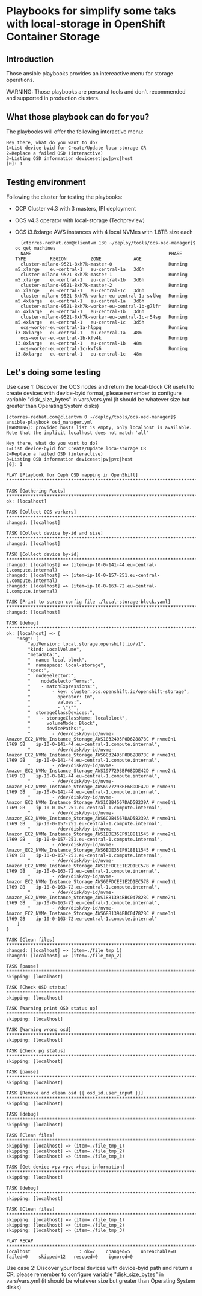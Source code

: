 # Playbooks for simplify some taks with local-storage in OpenShift Container Storage

## Introduction 
Those ansible playbooks provides an intereactive menu for storage operations.

WARNING: Those playbooks are personal tools and don't recommended and supported in production clusters.

## What those playbook can do for you?
The playbooks will offer the following interactive menu:
    
    Hey there, what do you want to do?
    1=List device-byid for Create/Update loca-storage CR
    2=Replace a failed OSD (interactive)
    3=Listing OSD information deviceset|pv|pvc|host
    [0]: 1

## Testing environment
Following the cluster for testing the playbooks:
* OCP Cluster v4.3 with 3 masters, IPI deployment
* OCS v4.3 operator with local-storage (Techpreview)
* OCS i3.8xlarge AWS instances with 4 local NVMes with 1.8TB size each  
    
     
        [ctorres-redhat.com@clientvm 130 ~/deploy/tools/ocs-osd-manager]$ oc get machines
        NAME                                                   PHASE     TYPE         REGION         ZONE            AGE
        cluster-milano-9521-8xh7k-master-0                     Running   m5.xlarge    eu-central-1   eu-central-1a   3d6h
        cluster-milano-9521-8xh7k-master-1                     Running   m5.xlarge    eu-central-1   eu-central-1b   3d6h
        cluster-milano-9521-8xh7k-master-2                     Running   m5.xlarge    eu-central-1   eu-central-1c   3d6h
        cluster-milano-9521-8xh7k-worker-eu-central-1a-svlkq   Running   m5.4xlarge   eu-central-1   eu-central-1a   3d6h
        cluster-milano-9521-8xh7k-worker-eu-central-1b-g7lfr   Running   m5.4xlarge   eu-central-1   eu-central-1b   3d6h
        cluster-milano-9521-8xh7k-worker-eu-central-1c-r54sg   Running   m5.4xlarge   eu-central-1   eu-central-1c   3d5h
        ocs-worker-eu-central-1a-hlppq                         Running   i3.8xlarge   eu-central-1   eu-central-1a   48m
        ocs-worker-eu-central-1b-kfv4k                         Running   i3.8xlarge   eu-central-1   eu-central-1b   48m
        ocs-worker-eu-central-1c-kwfs6                         Running   i3.8xlarge   eu-central-1   eu-central-1c   48m

## Let's doing some testing

Use case 1: Discover the OCS nodes and return the local-block CR useful to create devices with device-byid format, please remember to configure variable "disk_size_bytes" in vars/vars.yml (it should be whatever size but greater than Operating System disks)

    [ctorres-redhat.com@clientvm 0 ~/deploy/tools/ocs-osd-manager]$ ansible-playbook osd_manager.yml
    [WARNING]: provided hosts list is empty, only localhost is available. Note that the implicit localhost does not match 'all'

    Hey there, what do you want to do?
    1=List device-byid for Create/Update loca-storage CR
    2=Replace a failed OSD (interactive)
    3=Listing OSD information deviceset|pv|pvc|host
    [0]: 1

    PLAY [Playbook for Ceph OSD mapping in OpenShift] ************************************************************************************************************************************************************************

    TASK [Gathering Facts] ***************************************************************************************************************************************************************************************************
    ok: [localhost]

    TASK [Collect OCS workers] ***********************************************************************************************************************************************************************************************
    changed: [localhost]

    TASK [Collect device by-id and size] *************************************************************************************************************************************************************************************
    changed: [localhost]

    TASK [Collect device by-id] **********************************************************************************************************************************************************************************************
    changed: [localhost] => (item=ip-10-0-141-44.eu-central-1.compute.internal)
    changed: [localhost] => (item=ip-10-0-157-251.eu-central-1.compute.internal)
    changed: [localhost] => (item=ip-10-0-163-72.eu-central-1.compute.internal)

    TASK [Print to screen config file ./local-storage-block.yaml] ************************************************************************************************************************************************************
    changed: [localhost]

    TASK [debug] *************************************************************************************************************************************************************************************************************
    ok: [localhost] => {
        "msg": [
            "apiVersion: local.storage.openshift.io/v1",
            "kind: LocalVolume",
            "metadata:",
            "  name: local-block",
            "  namespace: local-storage",
            "spec:",
            "  nodeSelector:",
            "    nodeSelectorTerms:",
            "    - matchExpressions:",
            "        - key: cluster.ocs.openshift.io/openshift-storage",
            "          operator: In",
            "          values:",
            "          - \"\"",
            "  storageClassDevices:",
            "    - storageClassName: localblock",
            "      volumeMode: Block",
            "      devicePaths:",
            "        - /dev/disk/by-id/nvme-Amazon_EC2_NVMe_Instance_Storage_AWS1032495F0D628878C # nvme0n1    1769 GB    ip-10-0-141-44.eu-central-1.compute.internal",
            "        - /dev/disk/by-id/nvme-Amazon_EC2_NVMe_Instance_Storage_AWS6032495F0D628878C # nvme1n1    1769 GB    ip-10-0-141-44.eu-central-1.compute.internal",
            "        - /dev/disk/by-id/nvme-Amazon_EC2_NVMe_Instance_Storage_AWS1977293BF68DDE42D # nvme2n1    1769 GB    ip-10-0-141-44.eu-central-1.compute.internal",
            "        - /dev/disk/by-id/nvme-Amazon_EC2_NVMe_Instance_Storage_AWS6977293BF68DDE42D # nvme3n1    1769 GB    ip-10-0-141-44.eu-central-1.compute.internal",
            "        - /dev/disk/by-id/nvme-Amazon_EC2_NVMe_Instance_Storage_AWS1C2B4567DAD58239A # nvme0n1    1769 GB    ip-10-0-157-251.eu-central-1.compute.internal",
            "        - /dev/disk/by-id/nvme-Amazon_EC2_NVMe_Instance_Storage_AWS6C2B4567DAD58239A # nvme1n1    1769 GB    ip-10-0-157-251.eu-central-1.compute.internal",
            "        - /dev/disk/by-id/nvme-Amazon_EC2_NVMe_Instance_Storage_AWS1EDE35EF918811545 # nvme2n1    1769 GB    ip-10-0-157-251.eu-central-1.compute.internal",
            "        - /dev/disk/by-id/nvme-Amazon_EC2_NVMe_Instance_Storage_AWS6EDE35EF918811545 # nvme3n1    1769 GB    ip-10-0-157-251.eu-central-1.compute.internal",
            "        - /dev/disk/by-id/nvme-Amazon_EC2_NVMe_Instance_Storage_AWS10FDCEE1E2D1EC57B # nvme0n1    1769 GB    ip-10-0-163-72.eu-central-1.compute.internal",
            "        - /dev/disk/by-id/nvme-Amazon_EC2_NVMe_Instance_Storage_AWS60FDCEE1E2D1EC57B # nvme1n1    1769 GB    ip-10-0-163-72.eu-central-1.compute.internal",
            "        - /dev/disk/by-id/nvme-Amazon_EC2_NVMe_Instance_Storage_AWS1881394BBC04782BC # nvme2n1    1769 GB    ip-10-0-163-72.eu-central-1.compute.internal",
            "        - /dev/disk/by-id/nvme-Amazon_EC2_NVMe_Instance_Storage_AWS6881394BBC04782BC # nvme3n1    1769 GB    ip-10-0-163-72.eu-central-1.compute.internal"
        ]
    }

    TASK [Clean files] *******************************************************************************************************************************************************************************************************
    changed: [localhost] => (item=./file_tmp_1)
    changed: [localhost] => (item=./file_tmp_2)

    TASK [pause] *************************************************************************************************************************************************************************************************************
    skipping: [localhost]

    TASK [Check OSD status] **************************************************************************************************************************************************************************************************
    skipping: [localhost]

    TASK [Warning print OSD status up] ***************************************************************************************************************************************************************************************
    skipping: [localhost]

    TASK [Warning wrong osd] *************************************************************************************************************************************************************************************************
    skipping: [localhost]

    TASK [Check pg status] ***************************************************************************************************************************************************************************************************
    skipping: [localhost]

    TASK [pause] *************************************************************************************************************************************************************************************************************
    skipping: [localhost]

    TASK [Remove and clean osd {{ osd_id.user_input }}] **********************************************************************************************************************************************************************
    skipping: [localhost]

    TASK [debug] *************************************************************************************************************************************************************************************************************
    skipping: [localhost]

    TASK [Clean files] *******************************************************************************************************************************************************************************************************
    skipping: [localhost] => (item=./file_tmp_1)
    skipping: [localhost] => (item=./file_tmp_2)
    skipping: [localhost] => (item=./file_tmp_3)

    TASK [Get device->pv->pvc->host information] *****************************************************************************************************************************************************************************
    skipping: [localhost]

    TASK [debug] *************************************************************************************************************************************************************************************************************
    skipping: [localhost]

    TASK [Clean files] *******************************************************************************************************************************************************************************************************
    skipping: [localhost] => (item=./file_tmp_1)
    skipping: [localhost] => (item=./file_tmp_2)
    skipping: [localhost] => (item=./file_tmp_3)

    PLAY RECAP ***************************************************************************************************************************************************************************************************************
    localhost                  : ok=7    changed=5    unreachable=0    failed=0    skipped=12   rescued=0    ignored=0

Use case 2: Discover ypur local devices with device-byid path and return a CR, please remember to configure variable "disk_size_bytes" in vars/vars.yml (it should be whatever size but greater than Operating System disks)